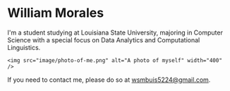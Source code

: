 # William Morales

I'm a student studying at Louisiana State University, majoring in Computer Science with a special focus on Data Analytics and Computational Linguistics. 

`<img src="image/photo-of-me.png" alt="A photo of myself" width="400" />`

If you need to contact me, please do so at wsmbuis5224@gmail.com.
